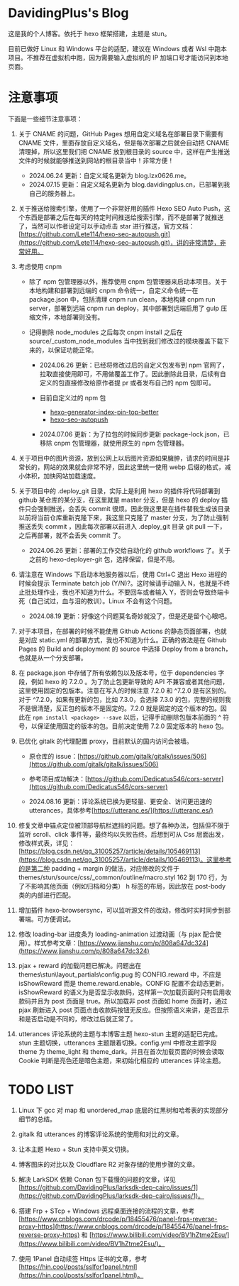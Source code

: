 # DavidingPlus's Blog

这是我的个人博客。依托于 hexo 框架搭建，主题是 stun。

目前已做好 Linux 和 Windows 平台的适配，建议在 Windows 或者 Wsl 中跑本项目。不推荐在虚拟机中跑，因为需要输入虚拟机的 IP 加端口号才能访问到本地页面。

# 注意事项

下面是一些细节注意事项：

1. 关于 CNAME 的问题，GitHub Pages 想用自定义域名在部署目录下需要有 CNAME 文件，里面存放自定义域名，但是每次部署之后就会自动把 CNAME 清理掉，所以这里我们把 CNAME 放到根目录的 source 中，这样在产生推送文件的时候就能够推送到网站的根目录当中！非常方便！

   - 2024.06.24 更新：自定义域名更新为 blog.lzx0626.me。
   - 2024.07.15 更新：自定义域名更新为 blog.davidingplus.cn，已部署到我自己的服务器上。

2. 关于推送给搜索引擎，使用了一个非常好用的插件 Hexo SEO Auto Push，这个东西是部署之后在每天的特定时间推送给搜索引擎，而不是部署了就推送了，当然可以作者设定可以手动点击 star 进行推送，官方文档：[https://github.com/Lete114/hexo-seo-autopush.git](https://github.com/Lete114/hexo-seo-autopush.git)，讲的非常清楚，非常好用。

3. 考虑使用 cnpm

   - 除了 npm 包管理器以外，推荐使用 cnpm 包管理器来启动本项目。关于本地构建和部署到远端的 cnpm 命令统一，自定义命令统一在 package.json 中，包括清理 cnpm run clean，本地构建 cnpm run server，部署到远端 cnpm run deploy，其中部署到远端启用了 gulp 压缩文件，本地部署则没有。

   - 记得删除 node_modules 之后每次 cnpm install 之后在 source/_custom_node_modules 当中找到我们修改过的模块覆盖下载下来的，以保证功能正常。

     - 2024.06.26 更新：已经将修改过后的自定义包发布到 npm 官网了，拉取直接使用即可，不用做覆盖工作了。因此删除此目录，后续有自定义的包直接修改给原作者提 pr 或者发布自己的 npm 包即可。

     - 目前自定义过的 npm 包
         - [hexo-generator-index-pin-top-better](https://github.com/DavidingPlus/hexo-generator-index-pin-top-better)
         - [hexo-seo-autopush](https://github.com/Lete114/Hexo-SEO-AutoPush)


      - 2024.07.06 更新：为了拉包的时候同步更新 package-lock.json，已移除 cnpm 包管理器，就使用原生的 npm 包管理器。

4. 关于项目中的图片资源，放到公网上以后图片资源如果臃肿，请求的时间是非常长的，网站的效果就会非常不好，因此这里统一使用 webp 后缀的格式，减小体积，加快网站加载速度。

5. 关于项目中的 .deploy_git 目录，实际上是利用 hexo 的插件将代码部署到 github 某仓库的某分支，在这里就是 master 分支，但是 hexo 的 deploy 插件只会强制推送，会丢失 commit 很烦。因此我这里是在插件替我生成该目录以前将当前仓库重新克隆下来，我这里只克隆了 master 分支，为了防止强制推送丢失 commit ，因此每次部署以前进入 .deploy_git 目录 git pull 一下，之后再部署，就不会丢失 commit 了。

   - 2024.06.26 更新：部署的工作交给自动化的 github workflows 了。关于之前的 hexo-deployer-git 包，选择保留，但是不用。

6. 请注意在 Windows 下启动本地服务器以后，使用 Ctrl+C 退出 Hexo 进程的时候会提示 Terminate batch job (Y/N)?。这时候请手动输入 N，也就是不终止批处理作业，我也不知道为什么。不要回车或者输入 Y，否则会导致终端卡死（自己试过，血与泪的教训）。Linux 不会有这个问题。

   - 2024.08.19 更新：好像这个问题莫名奇妙就没了，但是还是留个心眼吧。

7. 对于本项目，在部署的时候不能使用 Github Actions 的静态页面部署，也就是对应 static.yml 的部署方式，我也不知道为什么。正确的做法是在 Github Pages 的 Build and deployment 的 source 中选择 Deploy from a branch，也就是从一个分支部署。

8. 在 package.json 中存储了所有依赖包以及版本号，位于 dependencies 字段，例如 hexo 的 7.2.0 。为了防止包更新导致的 API 不兼容或者其他问题，这里使用固定的包版本。注意在写入的时候注意 7.2.0 和 ^7.2.0 是有区别的。对于 ^7.2.0，如果有更新的包，比如 7.3.0，会选择 7.3.0 的包，完整的规则我不是很清楚，反正包的版本不是固定的。7.2.0 就是固定的这个版本的包。因此在 `npm install <package> --save` 以后，记得手动删除包版本前面的 ^ 符号，以保证使用固定的版本的包。目前决定使用 7.2.0 固定版本的 hexo 包。

9. 已优化 gitalk 的代理配置 proxy，目前默认的国内访问会被墙。

   - 原仓库的 issue：[https://github.com/gitalk/gitalk/issues/506](https://github.com/gitalk/gitalk/issues/506)


   - 参考项目成功解决：[https://github.com/Dedicatus546/cors-server](https://github.com/Dedicatus546/cors-server)


   - 2024.08.16 更新：评论系统已换为更轻量、更安全、访问更迅速的 utterances，具体参考[https://utteranc.es/](https://utteranc.es/)

10. 修复文章中锚点定位被顶部导航栏遮挡的问题。想了各种办法，包括但不限于监听 scroll、click 事件等，最终均以失败告终。后想到可从 Css 层面出发，修改样式表，详见：[https://blog.csdn.net/qq_31005257/article/details/105469113](https://blog.csdn.net/qq_31005257/article/details/105469113)。这里参考的是第二种 padding + margin 的做法，对应修改的文件于 themes/stun/source/css/_common/outline/macro.styl 162 到 170 行，为了不影响其他页面（例如归档和分类） h 标签的布局，因此放在 post-body 类的内部进行匹配。

11. 增加插件 hexo-browsersync，可以监听源文件的改动，修改时实时同步到部署端。可方便调试。

12. 修改 loading-bar 进度条为 loading-animation 过渡动画（与 pjax 配合使用）。样式参考文章：[https://www.jianshu.com/p/808a647dc324](https://www.jianshu.com/p/808a647dc324)

13. pjax + reward 的加载问题已解决。问题出在 themes\stun\layout\_partials\config.pug 的 CONFIG.reward 中，不应是 isShowReward 而是 theme.reward.enable。CONFIG 配置不会动态更新，isShowReward 的语义为是否显示收款码，这样第一次加载页面时只有启用收款码并且为 post 页面是 true。所以加载非 post 页面如 home 页面时，通过 pjax 刷新进入 post 页面点击收款码按钮无反应。但按照语义来讲，是否显示和是否启动是不同的，修改过后就正常了。

14. utterances 评论系统的主题与本博客主题 hexo-stun 主题的适配已完成。stun 主题切换，utterances 主题跟着切换。config.yml 中修改主题字段 theme 为 theme_light 和 theme_dark。并且在首次加载页面的时候会读取 Cookie 判断是亮色还是暗色主题，来初始化相应的 utterances 评论主题。

# TODO LIST

1. Linux 下 gcc 对 map 和 unordered_map 底层的红黑树和哈希表的实现部分细节的总结。

2. gitalk 和 utterances 的博客评论系统的使用和对比的文章。

3. 让本主题 Hexo + Stun 支持中英文切换。

4. 博客图床的对比以及 Cloudflare R2 对象存储的使用步骤的文章。

5. 解决 LarkSDK 依赖 Conan 包下载慢的问题的文章，详见 [https://github.com/DavidingPlus/larksdk-dep-cairo/issues/1](https://github.com/DavidingPlus/larksdk-dep-cairo/issues/1)。

6. 搭建 Frp + STcp + Windows 远程桌面连接的流程的文章，参考 [https://www.cnblogs.com/drcode/p/18455476/panel-frps-reverse-proxy-https](https://www.cnblogs.com/drcode/p/18455476/panel-frps-reverse-proxy-https) 和 [https://www.bilibili.com/video/BV1hZtme2Esu/](https://www.bilibili.com/video/BV1hZtme2Esu/)。

7. 使用 1Panel 自动续签 Https 证书的文章，参考 [https://hin.cool/posts/sslfor1panel.html](https://hin.cool/posts/sslfor1panel.html)。

